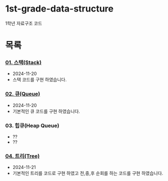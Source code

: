 # 1st-grade-data-structure
1학년 자료구조 코드

# 목록
### [01. 스택(Stack)](https://github.com/Ingrsso/1st-grade-data-structure/blob/main/01-스택.py)
- 2024-11-20
- 스택 코드를 구현 하였습니다.
### [02. 큐(Queue)](https://github.com/Ingrsso/1st-grade-data-structure/blob/main/02-큐.py)
- 2024-11-20
- 기본적인 큐 코드를 구현 하였습니다.
### 03. 힙큐(Heap Queue)
- ??
- ??
### [04. 트리(Tree)](https://github.com/Ingrsso/1st-grade-data-structure/blob/main/04-트리.py)
- 2024-11-21
- 기본적인 트리를 코드로 구현 하였고 전,중,후 순회를 하는 코드를 구현 하였습니다.
